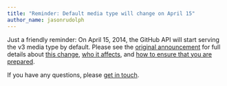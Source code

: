 ```yaml
---
title: "Reminder: Default media type will change on April 15"
author_name: jasonrudolph
---
```


Just a friendly reminder: On April 15, 2014, the GitHub API will start serving the v3 media type by default. Please see the [original announcement][2014-01-announcement] for full details about [this change][what's-changing], [who it affects][who-it-affects], and [how to ensure that you are prepared][prepare].

If you have any questions, please [get in touch][contact].

[2014-01-announcement]: /changes/2014-01-07-upcoming-change-to-default-media-type/
[contact]: https://github.com/contact?form[subject]=Upcoming+change+to+default+API+media+type
[what's-changing]: /changes/2014-01-07-upcoming-change-to-default-media-type/#whats-changing
[who-it-affects]: /changes/2014-01-07-upcoming-change-to-default-media-type/#who-is-affected
[prepare]: /changes/2014-01-07-upcoming-change-to-default-media-type/#what-should-you-do
